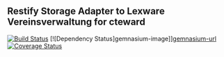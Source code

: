 ## Restify Storage Adapter to Lexware Vereinsverwaltung for cteward

[![Build Status][travis-image]][travis-url]
[![Dependency Status]gemnasium-image]][gemnasium-url]
[![Coverage Status][coveralls-image]][coveralls-url]

[travis-image]: https://secure.travis-ci.org/berlincount/cteward-st-lexware.svg?branch=nodejs
[travis-url]: https://travis-ci.org/berlincount/cteward-st-lexware

[gemnasium-image]: https://gemnasium.com/berlincount/cteward-st-lexware.png
[gemnasium-url]: https://gemnasium.com/berlincount/cteward-st-lexware

[coveralls-image]: https://img.shields.io/coveralls/berlincount/cteward-st-lexware/nodejs.svg
[coveralls-url]: https://coveralls.io/r/berlincount/cteward-st-lexware?branch=nodejs

